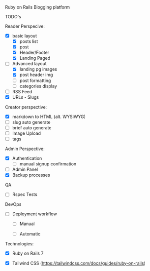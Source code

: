 Ruby on Rails Blogging platform

TODO's

Reader Perspecive:  
- [x] basic layout  
    - [x] posts list  
    - [x] post  
    - [x] Header/Footer  
    - [x] Landing Paged
- [ ] Advanced layout
    - [x] landing pg images
    - [x] post header img
   -  [ ] post formatting
   -  [ ] categories display
- [ ] RSS Feed  
- [x] URLs - Slugs  

Creator perspective:    
- [x] markdown to HTML (alt. WYSIWYG)
- [ ] slug auto generate
- [ ] brief auto generate  
- [ ] Image Upload
- [ ] tags  

Admin Perspective:
- [x] Authentication
    - [ ] manual signup confirmation
- [ ] Admin Panel  
- [x] Backup processes  

QA  
- [ ] Rspec Tests  

DevOps  
- [ ] Deployment workflow  
    - [ ] Manual 
    - [ ] Automatic  

 
Technologies:  
- [x] Ruby on Rails 7  
- [x] Tailwind CSS (https://tailwindcss.com/docs/guides/ruby-on-rails)

